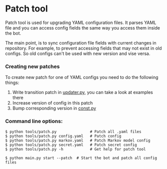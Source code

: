 # Patch tool

Patch tool is used for upgrading YAML configuration files. It parses YAML file and you can access config fields the same way you access them inside the bot.

The main point, is to sync configuration file fields with current changes in repository. For example, to prevent accessing fields that may not exist in old configs. So old configs can't be used with new version and vise versa.

### Creating new patches

To create new patch for one of YAML configs you need to do the following things:
1. Write transition patch in [updater.py](../src/patch/updater.py), you can take a look at examples there
1. Increase version of config in this patch
1. Bump corresponding version in [const.py](../src/const.py)

### Command line options:
```shell
$ python tools/patch.py               # Patch all .yaml files
$ python tools/patch.py config.yaml   # Patch config
$ python tools/patch.py markov.yaml   # Patch Markov model config
$ python tools/patch.py secret.yaml   # Patch secret config
$ python tools/patch.py -h            # Get help for patch tool

$ python main.py start --patch  # Start the bot and patch all config files
```

